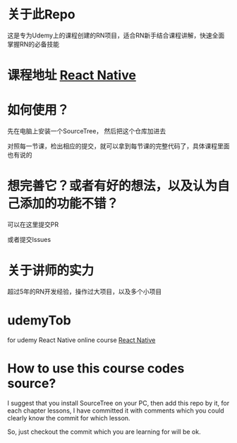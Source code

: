 # 关于此Repo

这是专为Udemy上的课程创建的RN项目，适合RN新手结合课程讲解，快速全面掌握RN的必备技能

# 课程地址 [React Native](https://www.udemy.com/course/rn-react-native/learn/lecture/46279771#overview)

# 如何使用？

先在电脑上安装一个SourceTree， 然后把这个仓库加进去

对照每一节课，检出相应的提交，就可以拿到每节课的完整代码了，具体课程里面也有说的

# 想完善它？或者有好的想法，以及认为自己添加的功能不错？

可以在这里提交PR

或者提交Issues

# 关于讲师的实力

超过5年的RN开发经验，操作过大项目，以及多个小项目

# udemyTob

for udemy React Native online course [React Native](https://www.udemy.com/course/rn-react-native/learn/lecture/46279771#overview)

# How to use this course codes source?

I suggest that you install SourceTree on your PC, then add this repo by it, for each chapter lessons, I have committed it with comments which you could clearly know the commit for which lesson.

So, just checkout the commit which you are learning for will be ok.
